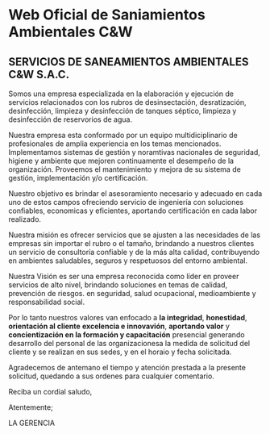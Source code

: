 # Web Oficial de Saniamientos Ambientales C&W 

## SERVICIOS DE SANEAMIENTOS AMBIENTALES C&W S.A.C.


Somos una empresa especializada en la elaboración y ejecución de servicios relacionados con los
rubros de desinsectación, desratización, desinfección, limpieza y desinfección
de tanques séptico, limpieza y desinfección de reservorios de agua.

Nuestra empresa esta conformado por un equipo multidiciplinario de profesionales
de amplia experiencia en los temas mencionados. Implementamos sistemas de gestión
y noramtivas nacionales de seguridad, higiene y ambiente que mejoren continuamente
el desempeño de la organización. Proveemos el mantenimiento y mejora de su sistema
de gestión, implementación y/o certificación.

Nuestro objetivo es brindar el asesoramiento necesario y adecuado en cada uno de
estos campos ofreciendo servicio de ingeniería con soluciones confiables,
economicas y eficientes, aportando certificación en cada labor realizado.

Nuestra misión es ofrecer servicios que se ajusten a las necesidades de las
empresas sin importar el rubro o el tamaño, brindando a nuestros clientes un 
servicio de consultoría confiable y de la más alta calidad, contribuyendo en
ambientes saludables, seguros y respetuosos del entorno ambiental.

Nuestra Visión es ser una empresa reconocida como líder en proveer servicios
de alto nivel, brindando soluciones en temas de calidad, prevención de riesgos.
en seguridad, salud ocupacional, medioambiente y responsabilidad social.

Por lo tanto nuestros valores van enfocado a **la integridad**, **honestidad**, **orientación al cliente**
**excelencia e innovavión**, **aportando valor** y **concientización en la formación y capacitación**
presencial generando desarrollo del personal de las organizacionesa la medida de solicitud
del cliente y se realizan en sus sedes, y en el horaio y fecha solicitada.

Agradecemos de antemano el tiempo y atención prestada a la presente solicitud,
quedando a sus ordenes para cualquier comentario.

Reciba un cordial saludo,

Atentemente;


LA GERENCIA

